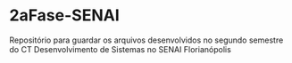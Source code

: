 # 2aFase-SENAI
Repositório para guardar os arquivos desenvolvidos no segundo semestre do CT Desenvolvimento de Sistemas no SENAI Florianópolis
